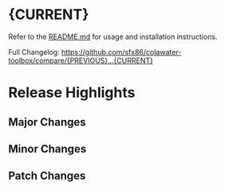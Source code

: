 # {CURRENT}

Refer to the [README.md](https://github.com/sfx86/colawater-toolbox#readme) for usage and installation instructions.

Full Changelog: https://github.com/sfx86/colawater-toolbox/compare/{PREVIOUS}...{CURRENT}

# Release Highlights

## Major Changes

## Minor Changes

## Patch Changes

